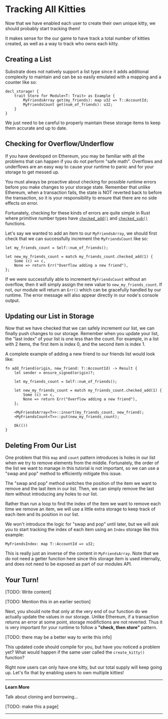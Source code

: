 Tracking All Kitties
===

Now that we have enabled each user to create their own unique kitty, we should probably start tracking them!

It makes sense for the our game to have track a total number of kitties created, as well as a way to track who owns each kitty.

## Creating a List

Substrate does not natively support a list type since it adds additional complexity to maintain and can be so easily emulated with a mapping and a counter like so:

```
decl_storage! {
    trait Store for Module<T: Trait> as Example {
        MyFriendsArray get(my_friends): map u32 => T::AccountId;
        MyFriendsCount get(num_of_friends): u32;
    }
}
```

We just need to be careful to properly maintain these storage items to keep them accurate and up to date.

## Checking for Overflow/Underflow

If you have developed on Ethereum, you may be familiar with all the problems that can happen if you do not perform "safe math". Overflows and underflows are an easy way to cause your runtime to panic and for your storage to get messed up.

You must always be proactive about checking for possible runtime errors before you make changes to your storage state. Remember that unlike Ethereum, when a transaction fails, the state is NOT reverted back to before the transaction, so it is your responsibility to ensure that there are no side effects on error.

Fortunately, checking for these kinds of errors are quite simple in Rust where primitive number types have [`checked_add()`](https://doc.rust-lang.org/std/primitive.u32.html#method.checked_add) and [`checked_sub()`](https://doc.rust-lang.org/std/primitive.u32.html#method.checked_sub) functions.

Let's say we wanted to add an item to our `MyFriendsArray`, we should first check that we can successfully increment the `MyFriendsCount` like so:

```
let my_friends_count = Self::num_of_friends();

let new_my_friends_count = match my_friends_count.checked_add(1) {
    Some (c) => c,
    None => return Err("Overflow adding a new friend"),
};
```

If we were successfully able to increment `MyFriendsCount` without an overflow, then it will simply assign the new value to `new_my_friends_count`. If not, our module will return an `Err()` which can be gracefully handled by our runtime. The error message will also appear directly in our node's console output.

## Updating our List in Storage

Now that we have checked that we can safely increment our list, we can finally push changes to our storage. Remember when you update your list, the "last index" of your list is one less than the count. For example, in a list with 2 items, the first item is index 0, and the second item is index 1.

A complete example of adding a new friend to our friends list would look like:

```
fn add_friend(origin, new_friend: T::AccountId) -> Result {
    let sender = ensure_signed(origin)?;

    let my_friends_count = Self::num_of_friends();
    
    let new_my_friends_count = match my_friends_count.checked_add(1) {
        Some (c) => c,
        None => return Err("Overflow adding a new friend"),
    };

    <MyFriendsArray<T>>::insert(my_friends_count, new_friend);
    <MyFriendsCount<T>>::put(new_my_friends_count);

    Ok(())
}
```

## Deleting From Our List

One problem that this `map` and `count` pattern introduces is holes in our list when we try to remove elements from the middle. Fortunately, the order of the list we want to manage in this tutorial is not important, so we can use a "swap and pop" method to efficiently mitigate this issue.

The "swap and pop" method switches the position of the item we want to remove and the last item in our list. Then, we can simply remove the last item without introducing any holes to our list.

Rather than run a loop to find the index of the item we want to remove each time we remove an item, we will use a little extra storage to keep track of each item and its position in our list.

We won't introduce the logic for "swap and pop" until later, but we will ask you to start tracking the index of each item using an `Index` storage like this example:

```
MyFriendsIndex: map T::AccountId => u32;
```

This is really just an inverse of the content in `MyFriendsArray`. Note that we do not need a getter function here since this storage item is used internally, and does not need to be exposed as part of our modules API.

## Your Turn!

[TODO: Write content]

[TODO: Mention this in an earlier section]

Next, you should note that only at the very end of our function do we actually update the values in our storage. Unlike Ethereum, if a transaction returns an error at some point, storage modifictions are not reverted. Thus it is very important for your runtime to follow a **"check, then store"** pattern.

[TODO: there may be a better way to write this info]

This updated code should compile for you, but have you noticed a problem yet? What would happen if the same user called the `create_kitty()` function?

Right now users can only have one kitty, but our total supply will keep going up. Let's fix that by enabling users to own multiple kitties!

---
**Learn More**

Talk about cloning and borrowing...

[TODO: make this a page]

---